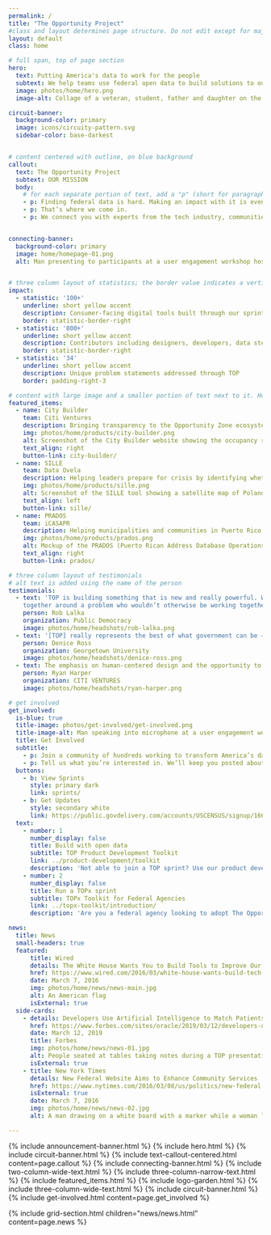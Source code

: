 ```yaml
---
permalink: /
title: "The Opportunity Project"
#class and layout determines page structure. Do not edit except for major updates!
layout: default
class: home

# full span, top of page section
hero:
  text: Putting America's data to work for the people
  subtext: We help teams use federal open data to build solutions to our nation’s toughest challenges
  image: photos/home/hero.png
  image-alt: Collage of a veteran, student, father and daughter on the beach, workshop participants, and a conference speaker.

circuit-banner:
  background-color: primary
  image: icons/circuity-pattern.svg
  sidebar-color: base-darkest


# content centered with outline, on blue background
callout:
  text: The Opportunity Project
  subtext: OUR MISSION
  body:
    # for each separate portion of text, add a "p" (short for paragraph)
    - p: Finding federal data is hard. Making an impact with it is even harder.
    - p: That’s where we come in.
    - p: We connect you with experts from the tech industry, communities, and government to help you turn federal open data into life-changing tech, faster.


connecting-banner:
  background-color: primary
  image: home/homepage-01.png
  alt: Man presenting to participants at a user engagement workshop hosted by The Opportunity Project


# three column layout of statistics; the border value indicates a vertical line to the side of the text. The underline indicates a separator between the statistic and the description
impact:
  - statistic: '100+'
    underline: short yellow accent
    description: Consumer-facing digital tools built through our sprints since 2016 <br><br>
    border: statistic-border-right
  - statistic: '800+'
    underline: short yellow accent
    description: Contributors including designers, developers, data stewards, and community advocates
    border: statistic-border-right
  - statistic: '34'
    underline: short yellow accent
    description: Unique problem statements addressed through TOP
    border: padding-right-3

# content with large image and a smaller portion of text next to it. How the image and text are placed next to each other is determined by the value for the "text align"
featured_items:
  - name: City Builder
    team: Citi Ventures
    description: Bringing transparency to the Opportunity Zone ecosystem for private investors, fund managers, wealth managers, and municipalities
    img: photos/home/products/city-builder.png
    alt: Screenshot of the City Builder website showing the occupancy rate of a selected region
    text_align: right
    button-link: city-builder/
  - name: SILLE
    team: Data Ovela
    description: Helping leaders prepare for crisis by identifying whether local infrastructure is at risk of catastrophic failure
    img: photos/home/products/sille.png
    alt: Screenshot of the SILLE tool showing a satellite map of Poland with interactive features
    text_align: left
    button-link: sille/
  - name: PRADOS
    team: iCASAPR
    description: Helping municipalities and communities in Puerto Rico collect and use address data to improve emergency response
    img: photos/home/products/prados.png
    alt: Mockup of the PRADOS (Puerto Rican Address Database Operations Support) tool on an iPad
    text_align: right
    button-link: prados/

# three column layout of testimonials
# alt text is added using the name of the person
testimonials:
  - text: 'TOP is building something that is new and really powerful. With government as a convener, it can get people    
    together around a problem who wouldn’t otherwise be working together.'
    person: Rob Lalka
    organization: Public Democracy
    image: photos/home/headshots/rob-lalka.png
  - text: '[TOP] really represents the best of what government can be — a platform for engagement that is so core to our democracy.'
    person: Denice Ross
    organization: Georgetown University
    image: photos/home/headshots/denice-ross.png
  - text: The emphasis on human-centered design and the opportunity to speak to all of these different advocates and stakeholders was key in creating a product that would actually help the end user.
    person: Ryan Harper
    organization: CITI VENTURES
    image: photos/home/headshots/ryan-harper.png

# get involved
get_involved:
  is-blue: true
  title-image: photos/get-involved/get-involved.png
  title-image-alt: Man speaking into microphone at a user engagement workshop hosted by The Opportunity Project
  title: Get Involved
  subtitle:
    - p: Join a community of hundreds working to transform America’s data into America’s innovation.
    - p: Tell us what you’re interested in. We’ll keep you posted about opportunities to join a sprint, attend an event, and more.
  buttons:
    - b: View Sprints
      style: primary dark
      link: sprints/
    - b: Get Updates
      style: secondary white
      link: https://public.govdelivery.com/accounts/USCENSUS/signup/16610
  text:
    - number: 1
      number_display: false
      title: Build with open data
      subtitle: TOP Product Development Toolkit
      link: ../product-development/toolkit
      description: 'Not able to join a TOP sprint? Use our product development toolkit—based on the TOP sprint model—to create civic impact with open data. We cover user research, navigating federal data, and more.'
    - number: 2
      number_display: false
      title: Run a TOPx sprint
      subtitle: TOPx Toolkit for Federal Agencies
      link: ../topx-toolkit/introduction/
      description: 'Are you a federal agency looking to adopt The Opportunity Project model? Use our TOPx toolkit—a step-by-step resource complete with sample materials—to help run your own TOP sprint.'

news:
  title: News
  small-headers: true
  featured:
      title: Wired
      details: The White House Wants You to Build Tools to Improve Our Cities
      href: https://www.wired.com/2016/03/white-house-wants-build-tech-tools-data/
      date: March 7, 2016
      img: photos/home/news/news-main.jpg
      alt: An American flag
      isExternal: true
  side-cards:
    - details: Developers Use Artificial Intelligence to Match Patients to Clinical Trials
      href: https://www.forbes.com/sites/oracle/2019/03/12/developers-use-artificial-intelligence-to-match-patients-to-clinical-trials/#72d2630b1345
      date: March 12, 2019
      title: Forbes
      img: photos/home/news/news-01.jpg
      alt: People seated at tables taking notes during a TOP presentation
      isExternal: true
    - title: New York Times
      details: New Federal Website Aims to Enhance Community Services
      href: https://www.nytimes.com/2016/03/08/us/politics/new-federal-website-aims-to-enhance-community-services.html?searchResultPosition=1
      isExternal: true
      date: March 7, 2016
      img: photos/home/news/news-02.jpg
      alt: A man drawing on a white board with a marker while a woman looks on

---
```


{% include announcement-banner.html %}
{% include hero.html %}
{% include circuit-banner.html %}
{% include text-callout-centered.html content=page.callout %}
{% include connecting-banner.html %}
{% include two-column-wide-text.html %}
{% include three-column-narrow-text.html %}
{% include featured_items.html %}
{% include logo-garden.html %}
{% include three-column-wide-text.html %}
{% include circuit-banner.html %}
{% include get-involved.html content=page.get_involved %}
<section class="bg-white padding-y-4">
  {% include grid-section.html children="news/news.html" content=page.news %}
</section>